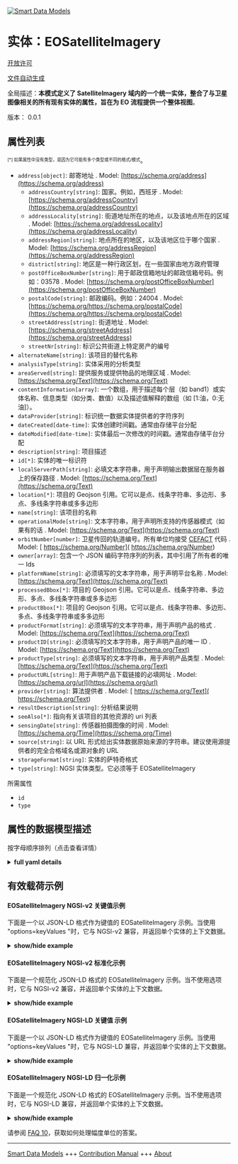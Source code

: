 <!-- 10-Header -->  
[![Smart Data Models](https://smartdatamodels.org/wp-content/uploads/2022/01/SmartDataModels_logo.png "Logo")](https://smartdatamodels.org)  
实体：EOSatelliteImagery  
=====================<!-- /10-Header -->  
<!-- 15-License -->  
[开放许可](https://github.com/smart-data-models//dataModel.SatelliteImagery/blob/master/EOSatelliteImagery/LICENSE.md)  
[文件自动生成](https://docs.google.com/presentation/d/e/2PACX-1vTs-Ng5dIAwkg91oTTUdt8ua7woBXhPnwavZ0FxgR8BsAI_Ek3C5q97Nd94HS8KhP-r_quD4H0fgyt3/pub?start=false&loop=false&delayms=3000#slide=id.gb715ace035_0_60)  
<!-- /15-License -->  
<!-- 20-Description -->  
全局描述：**本模式定义了 SatelliteImagery 域内的一个统一实体，整合了与卫星图像相关的所有现有实体的属性，旨在为 EO 流程提供一个整体视图**。  
版本： 0.0.1  
<!-- /20-Description -->  
<!-- 30-PropertiesList -->  

## 属性列表  

<sup><sub>[*] 如果属性中没有类型，是因为它可能有多个类型或不同的格式/模式</sub></sup>。  
- `address[object]`: 邮寄地址  . Model: [https://schema.org/address](https://schema.org/address)	- `addressCountry[string]`: 国家。例如，西班牙  . Model: [https://schema.org/addressCountry](https://schema.org/addressCountry)  
	- `addressLocality[string]`: 街道地址所在的地点，以及该地点所在的区域  . Model: [https://schema.org/addressLocality](https://schema.org/addressLocality)  
	- `addressRegion[string]`: 地点所在的地区，以及该地区位于哪个国家  . Model: [https://schema.org/addressRegion](https://schema.org/addressRegion)  
	- `district[string]`: 地区是一种行政区划，在一些国家由地方政府管理    
	- `postOfficeBoxNumber[string]`: 用于邮政信箱地址的邮政信箱号码。例如：03578  . Model: [https://schema.org/postOfficeBoxNumber](https://schema.org/postOfficeBoxNumber)  
	- `postalCode[string]`: 邮政编码。例如：24004  . Model: [https://schema.org/https://schema.org/postalCode](https://schema.org/https://schema.org/postalCode)  
	- `streetAddress[string]`: 街道地址  . Model: [https://schema.org/streetAddress](https://schema.org/streetAddress)  
	- `streetNr[string]`: 标识公共街道上特定房产的编号    
- `alternateName[string]`: 该项目的替代名称  - `analysisType[string]`: 实体采用的分析类型  - `areaServed[string]`: 提供服务或提供物品的地理区域  . Model: [https://schema.org/Text](https://schema.org/Text)- `contentInformation[array]`: 一个数组，用于描述每个层（如 band1）或实体名称、信息类型（如分类、数值）以及描述值解释的数组（如 [1:油，0:无油]）。  - `dataProvider[string]`: 标识统一数据实体提供者的字符序列  - `dateCreated[date-time]`: 实体创建时间戳。通常由存储平台分配  - `dateModified[date-time]`: 实体最后一次修改的时间戳。通常由存储平台分配  - `description[string]`: 项目描述  - `id[*]`: 实体的唯一标识符  - `localServerPath[string]`: 必填文本字符串，用于声明输出数据层在服务器上的保存路径  . Model: [https://schema.org/Text](https://schema.org/Text)- `location[*]`: 项目的 Geojson 引用。它可以是点、线条字符串、多边形、多点、多线条字符串或多多边形  - `name[string]`: 该项目的名称  - `operationalMode[string]`: 文本字符串，用于声明所支持的传感器模式（如果有的话  . Model: [https://schema.org/Text](https://schema.org/Text)- `orbitNumber[number]`: 卫星传回的轨道编号。所有单位均接受 [CEFACT](https://www.unece.org/cefact.html) 代码  . Model: [ https://schema.org/Number]( https://schema.org/Number)- `owner[array]`: 包含一个 JSON 编码字符序列的列表，其中引用了所有者的唯一 Ids  - `platformName[string]`: 必须填写的文本字符串，用于声明平台名称  . Model: [https://schema.org/Text](https://schema.org/Text)- `processedBbox[*]`: 项目的 Geojson 引用。它可以是点、线条字符串、多边形、多点、多线条字符串或多多边形  - `productBbox[*]`: 项目的 Geojson 引用。它可以是点、线条字符串、多边形、多点、多线条字符串或多多边形  - `productFormat[string]`: 必须填写的文本字符串，用于声明产品的格式  . Model: [https://schema.org/Text](https://schema.org/Text)- `productID[string]`: 必须填写的文本字符串，用于声明产品的唯一 ID  . Model: [https://schema.org/Text](https://schema.org/Text)- `productType[string]`: 必须填写的文本字符串，用于声明产品类型  . Model: [https://schema.org/Text](https://schema.org/Text)- `productURL[string]`: 用于声明产品下载链接的必填网址  . Model: [https://schema.org/url](https://schema.org/url)- `provider[string]`: 算法提供者  . Model: [ https://schema.org/Text]( https://schema.org/Text)- `resultDescription[string]`: 分析结果说明  - `seeAlso[*]`: 指向有关该项目的其他资源的 uri 列表  - `sensingDate[string]`: 传感器拍摄图像的时间  . Model: [https://schema.org/Time](https://schema.org/Time)- `source[string]`: 以 URL 形式给出实体数据原始来源的字符串。建议使用源提供者的完全合格域名或源对象的 URL  - `storageFormat[string]`: 实体的萨特奇格式  - `type[string]`: NGSI 实体类型。它必须等于 EOSatelliteImagery  <!-- /30-PropertiesList -->  
<!-- 35-RequiredProperties -->  
所需属性  
- `id`  - `type`  <!-- /35-RequiredProperties -->  
<!-- 40-NotesYaml -->  
<!-- /40-NotesYaml -->  
<!-- 50-DataModelHeader -->  
## 属性的数据模型描述  
按字母顺序排列（点击查看详情）  
<!-- /50-DataModelHeader -->  
<!-- 60-ModelYaml -->  
<details><summary><strong>full yaml details</strong></summary>    
```yaml  
EOSatelliteImagery:    
  description: 'This schema defines a unified entity within the SatelliteImagery domain, consolidating attributes from all existing entities related to satellite imagery, designed to offer a holistic view in the EO proccess'    
  properties:    
    address:    
      description: The mailing address    
      properties:    
        addressCountry:    
          description: 'The country. For example, Spain'    
          type: string    
          x-ngsi:    
            model: https://schema.org/addressCountry    
            type: Property    
        addressLocality:    
          description: 'The locality in which the street address is, and which is in the region'    
          type: string    
          x-ngsi:    
            model: https://schema.org/addressLocality    
            type: Property    
        addressRegion:    
          description: 'The region in which the locality is, and which is in the country'    
          type: string    
          x-ngsi:    
            model: https://schema.org/addressRegion    
            type: Property    
        district:    
          description: 'A district is a type of administrative division that, in some countries, is managed by the local government'    
          type: string    
          x-ngsi:    
            type: Property    
        postOfficeBoxNumber:    
          description: 'The post office box number for PO box addresses. For example, 03578'    
          type: string    
          x-ngsi:    
            model: https://schema.org/postOfficeBoxNumber    
            type: Property    
        postalCode:    
          description: 'The postal code. For example, 24004'    
          type: string    
          x-ngsi:    
            model: https://schema.org/https://schema.org/postalCode    
            type: Property    
        streetAddress:    
          description: The street address    
          type: string    
          x-ngsi:    
            model: https://schema.org/streetAddress    
            type: Property    
        streetNr:    
          description: Number identifying a specific property on a public street    
          type: string    
          x-ngsi:    
            type: Property    
      type: object    
      x-ngsi:    
        model: https://schema.org/address    
        type: Property    
    alternateName:    
      description: An alternative name for this item    
      type: string    
      x-ngsi:    
        type: Property    
    analysisType:    
      description: Entity's type of analysis applied    
      type: string    
      x-ngsi:    
        type: Property    
    areaServed:    
      description: The geographic area where a service or offered item is provided    
      type: string    
      x-ngsi:    
        model: https://schema.org/Text    
        type: Property    
    contentInformation:    
      description: 'An array that describes for each layer (e.g. band1) or entity name, the type of information (e.g. categorical, numerical) and an array with the explanation of the depicted values (e.g. [1:oil, 0:no oil])'    
      items:    
        properties:    
          layer_categorization:    
            description: 'A string that describes the type of information (e.g. categorical, numerical)'    
            enum:    
              - categorical    
              - numerical    
            type: string    
            x-ngsi:    
              type: Property    
          layer_name:    
            description: A string that states the layer name (e.g. band1)    
            type: string    
            x-ngsi:    
              type: Property    
          values_explanation:    
            description: 'An array with the explanation of the depicted values (e.g. [1:oil, 0:no oil])'    
            items:    
              type: string    
            type: array    
            x-ngsi:    
              type: Property    
        type: object    
      type: array    
      x-ngsi:    
        type: Property    
    dataProvider:    
      description: A sequence of characters identifying the provider of the harmonised data entity    
      type: string    
      x-ngsi:    
        type: Property    
    dateCreated:    
      description: Entity creation timestamp. This will usually be allocated by the storage platform    
      format: date-time    
      type: string    
      x-ngsi:    
        type: Property    
    dateModified:    
      description: Timestamp of the last modification of the entity. This will usually be allocated by the storage platform    
      format: date-time    
      type: string    
      x-ngsi:    
        type: Property    
    description:    
      description: A description of this item    
      type: string    
      x-ngsi:    
        type: Property    
    id:    
      anyOf:    
        - description: Identifier format of any NGSI entity    
          maxLength: 256    
          minLength: 1    
          pattern: ^[\w\-\.\{\}\$\+\*\[\]`|~^@!,:\\]+$    
          type: string    
          x-ngsi:    
            type: Property    
        - description: Identifier format of any NGSI entity    
          format: uri    
          type: string    
          x-ngsi:    
            type: Property    
      description: Unique identifier of the entity    
      x-ngsi:    
        type: Property    
    localServerPath:    
      description: A mandatory text string used to declare the path that the output data layer is saved on the server    
      type: string    
      x-ngsi:    
        model: https://schema.org/Text    
        type: Property    
    location:    
      description: 'Geojson reference to the item. It can be Point, LineString, Polygon, MultiPoint, MultiLineString or MultiPolygon'    
      oneOf:    
        - description: Geojson reference to the item. Point    
          properties:    
            bbox:    
              items:    
                type: number    
              minItems: 4    
              type: array    
            coordinates:    
              items:    
                type: number    
              minItems: 2    
              type: array    
            type:    
              enum:    
                - Point    
              type: string    
          required:    
            - type    
            - coordinates    
          title: GeoJSON Point    
          type: object    
          x-ngsi:    
            type: GeoProperty    
        - description: Geojson reference to the item. LineString    
          properties:    
            bbox:    
              items:    
                type: number    
              minItems: 4    
              type: array    
            coordinates:    
              items:    
                items:    
                  type: number    
                minItems: 2    
                type: array    
              minItems: 2    
              type: array    
            type:    
              enum:    
                - LineString    
              type: string    
          required:    
            - type    
            - coordinates    
          title: GeoJSON LineString    
          type: object    
          x-ngsi:    
            type: GeoProperty    
        - description: Geojson reference to the item. Polygon    
          properties:    
            bbox:    
              items:    
                type: number    
              minItems: 4    
              type: array    
            coordinates:    
              items:    
                items:    
                  items:    
                    type: number    
                  minItems: 2    
                  type: array    
                minItems: 4    
                type: array    
              type: array    
            type:    
              enum:    
                - Polygon    
              type: string    
          required:    
            - type    
            - coordinates    
          title: GeoJSON Polygon    
          type: object    
          x-ngsi:    
            type: GeoProperty    
        - description: Geojson reference to the item. MultiPoint    
          properties:    
            bbox:    
              items:    
                type: number    
              minItems: 4    
              type: array    
            coordinates:    
              items:    
                items:    
                  type: number    
                minItems: 2    
                type: array    
              type: array    
            type:    
              enum:    
                - MultiPoint    
              type: string    
          required:    
            - type    
            - coordinates    
          title: GeoJSON MultiPoint    
          type: object    
          x-ngsi:    
            type: GeoProperty    
        - description: Geojson reference to the item. MultiLineString    
          properties:    
            bbox:    
              items:    
                type: number    
              minItems: 4    
              type: array    
            coordinates:    
              items:    
                items:    
                  items:    
                    type: number    
                  minItems: 2    
                  type: array    
                minItems: 2    
                type: array    
              type: array    
            type:    
              enum:    
                - MultiLineString    
              type: string    
          required:    
            - type    
            - coordinates    
          title: GeoJSON MultiLineString    
          type: object    
          x-ngsi:    
            type: GeoProperty    
        - description: Geojson reference to the item. MultiLineString    
          properties:    
            bbox:    
              items:    
                type: number    
              minItems: 4    
              type: array    
            coordinates:    
              items:    
                items:    
                  items:    
                    items:    
                      type: number    
                    minItems: 2    
                    type: array    
                  minItems: 4    
                  type: array    
                type: array    
              type: array    
            type:    
              enum:    
                - MultiPolygon    
              type: string    
          required:    
            - type    
            - coordinates    
          title: GeoJSON MultiPolygon    
          type: object    
          x-ngsi:    
            type: GeoProperty    
      x-ngsi:    
        type: GeoProperty    
    name:    
      description: The name of this item    
      type: string    
      x-ngsi:    
        type: Property    
    operationalMode:    
      description: A text string used to declare the supported sensor modes if available    
      type: string    
      x-ngsi:    
        model: https://schema.org/Text    
        type: Property    
    orbitNumber:    
      description: 'The orbit number of tha satellite pass. All units are accepted in [CEFACT](https://www.unece.org/cefact.html) code'    
      type: number    
      x-ngsi:    
        model: ' https://schema.org/Number'    
        type: Property    
    owner:    
      description: A List containing a JSON encoded sequence of characters referencing the unique Ids of the owner(s)    
      items:    
        anyOf:    
          - description: Identifier format of any NGSI entity    
            maxLength: 256    
            minLength: 1    
            pattern: ^[\w\-\.\{\}\$\+\*\[\]`|~^@!,:\\]+$    
            type: string    
            x-ngsi:    
              type: Property    
          - description: Identifier format of any NGSI entity    
            format: uri    
            type: string    
            x-ngsi:    
              type: Property    
        description: Unique identifier of the entity    
        x-ngsi:    
          type: Property    
      type: array    
      x-ngsi:    
        type: Property    
    platformName:    
      description: A mandatory text string used to declare the name of the platform    
      type: string    
      x-ngsi:    
        model: https://schema.org/Text    
        type: Property    
    processedBbox:    
      description: 'Geojson reference to the item. It can be Point, LineString, Polygon, MultiPoint, MultiLineString or MultiPolygon'    
      oneOf:    
        - description: Geojson reference to the item. Point    
          properties:    
            bbox:    
              items:    
                type: number    
              minItems: 4    
              type: array    
            coordinates:    
              items:    
                type: number    
              minItems: 2    
              type: array    
            type:    
              enum:    
                - Point    
              type: string    
          required:    
            - type    
            - coordinates    
          title: GeoJSON Point    
          type: object    
          x-ngsi:    
            type: GeoProperty    
        - description: Geojson reference to the item. LineString    
          properties:    
            bbox:    
              items:    
                type: number    
              minItems: 4    
              type: array    
            coordinates:    
              items:    
                items:    
                  type: number    
                minItems: 2    
                type: array    
              minItems: 2    
              type: array    
            type:    
              enum:    
                - LineString    
              type: string    
          required:    
            - type    
            - coordinates    
          title: GeoJSON LineString    
          type: object    
          x-ngsi:    
            type: GeoProperty    
        - description: Geojson reference to the item. Polygon    
          properties:    
            bbox:    
              items:    
                type: number    
              minItems: 4    
              type: array    
            coordinates:    
              items:    
                items:    
                  items:    
                    type: number    
                  minItems: 2    
                  type: array    
                minItems: 4    
                type: array    
              type: array    
            type:    
              enum:    
                - Polygon    
              type: string    
          required:    
            - type    
            - coordinates    
          title: GeoJSON Polygon    
          type: object    
          x-ngsi:    
            type: GeoProperty    
        - description: Geojson reference to the item. MultiPoint    
          properties:    
            bbox:    
              items:    
                type: number    
              minItems: 4    
              type: array    
            coordinates:    
              items:    
                items:    
                  type: number    
                minItems: 2    
                type: array    
              type: array    
            type:    
              enum:    
                - MultiPoint    
              type: string    
          required:    
            - type    
            - coordinates    
          title: GeoJSON MultiPoint    
          type: object    
          x-ngsi:    
            type: GeoProperty    
        - description: Geojson reference to the item. MultiLineString    
          properties:    
            bbox:    
              items:    
                type: number    
              minItems: 4    
              type: array    
            coordinates:    
              items:    
                items:    
                  items:    
                    type: number    
                  minItems: 2    
                  type: array    
                minItems: 2    
                type: array    
              type: array    
            type:    
              enum:    
                - MultiLineString    
              type: string    
          required:    
            - type    
            - coordinates    
          title: GeoJSON MultiLineString    
          type: object    
          x-ngsi:    
            type: GeoProperty    
        - description: Geojson reference to the item. MultiLineString    
          properties:    
            bbox:    
              items:    
                type: number    
              minItems: 4    
              type: array    
            coordinates:    
              items:    
                items:    
                  items:    
                    items:    
                      type: number    
                    minItems: 2    
                    type: array    
                  minItems: 4    
                  type: array    
                type: array    
              type: array    
            type:    
              enum:    
                - MultiPolygon    
              type: string    
          required:    
            - type    
            - coordinates    
          title: GeoJSON MultiPolygon    
          type: object    
          x-ngsi:    
            type: GeoProperty    
      x-ngsi:    
        type: GeoProperty    
    productBbox:    
      description: 'Geojson reference to the item. It can be Point, LineString, Polygon, MultiPoint, MultiLineString or MultiPolygon'    
      oneOf:    
        - description: Geojson reference to the item. Point    
          properties:    
            bbox:    
              items:    
                type: number    
              minItems: 4    
              type: array    
            coordinates:    
              items:    
                type: number    
              minItems: 2    
              type: array    
            type:    
              enum:    
                - Point    
              type: string    
          required:    
            - type    
            - coordinates    
          title: GeoJSON Point    
          type: object    
          x-ngsi:    
            type: GeoProperty    
        - description: Geojson reference to the item. LineString    
          properties:    
            bbox:    
              items:    
                type: number    
              minItems: 4    
              type: array    
            coordinates:    
              items:    
                items:    
                  type: number    
                minItems: 2    
                type: array    
              minItems: 2    
              type: array    
            type:    
              enum:    
                - LineString    
              type: string    
          required:    
            - type    
            - coordinates    
          title: GeoJSON LineString    
          type: object    
          x-ngsi:    
            type: GeoProperty    
        - description: Geojson reference to the item. Polygon    
          properties:    
            bbox:    
              items:    
                type: number    
              minItems: 4    
              type: array    
            coordinates:    
              items:    
                items:    
                  items:    
                    type: number    
                  minItems: 2    
                  type: array    
                minItems: 4    
                type: array    
              type: array    
            type:    
              enum:    
                - Polygon    
              type: string    
          required:    
            - type    
            - coordinates    
          title: GeoJSON Polygon    
          type: object    
          x-ngsi:    
            type: GeoProperty    
        - description: Geojson reference to the item. MultiPoint    
          properties:    
            bbox:    
              items:    
                type: number    
              minItems: 4    
              type: array    
            coordinates:    
              items:    
                items:    
                  type: number    
                minItems: 2    
                type: array    
              type: array    
            type:    
              enum:    
                - MultiPoint    
              type: string    
          required:    
            - type    
            - coordinates    
          title: GeoJSON MultiPoint    
          type: object    
          x-ngsi:    
            type: GeoProperty    
        - description: Geojson reference to the item. MultiLineString    
          properties:    
            bbox:    
              items:    
                type: number    
              minItems: 4    
              type: array    
            coordinates:    
              items:    
                items:    
                  items:    
                    type: number    
                  minItems: 2    
                  type: array    
                minItems: 2    
                type: array    
              type: array    
            type:    
              enum:    
                - MultiLineString    
              type: string    
          required:    
            - type    
            - coordinates    
          title: GeoJSON MultiLineString    
          type: object    
          x-ngsi:    
            type: GeoProperty    
        - description: Geojson reference to the item. MultiLineString    
          properties:    
            bbox:    
              items:    
                type: number    
              minItems: 4    
              type: array    
            coordinates:    
              items:    
                items:    
                  items:    
                    items:    
                      type: number    
                    minItems: 2    
                    type: array    
                  minItems: 4    
                  type: array    
                type: array    
              type: array    
            type:    
              enum:    
                - MultiPolygon    
              type: string    
          required:    
            - type    
            - coordinates    
          title: GeoJSON MultiPolygon    
          type: object    
          x-ngsi:    
            type: GeoProperty    
      x-ngsi:    
        type: GeoProperty    
    productFormat:    
      description: A mandatory text string used to declare the format of the product    
      type: string    
      x-ngsi:    
        model: https://schema.org/Text    
        type: Property    
    productID:    
      description: A mandatory text string used to declare the unique ID of the product    
      type: string    
      x-ngsi:    
        model: https://schema.org/Text    
        type: Property    
    productType:    
      description: A mandatory text string used to declare the type of the product    
      type: string    
      x-ngsi:    
        model: https://schema.org/Text    
        type: Property    
    productURL:    
      description: A mandatory url used to declare the download link of the product    
      type: string    
      x-ngsi:    
        model: https://schema.org/url    
        type: Property    
    provider:    
      description: The provider of the algorithm    
      type: string    
      x-ngsi:    
        model: ' https://schema.org/Text'    
        type: Property    
    resultDescription:    
      description: The description of the analysis outcome    
      type: string    
      x-ngsi:    
        type: Property    
    seeAlso:    
      description: list of uri pointing to additional resources about the item    
      oneOf:    
        - items:    
            format: uri    
            type: string    
          minItems: 1    
          type: array    
        - format: uri    
          type: string    
      x-ngsi:    
        type: Property    
    sensingDate:    
      description: The time at which the image was taken by the sensor    
      type: string    
      x-ngsi:    
        model: https://schema.org/Time    
        type: Property    
    source:    
      description: 'A sequence of characters giving the original source of the entity data as a URL. Recommended to be the fully qualified domain name of the source provider, or the URL to the source object'    
      type: string    
      x-ngsi:    
        type: Property    
    storageFormat:    
      description: Entity's satorage format    
      type: string    
      x-ngsi:    
        type: Property    
    type:    
      description: NGSI Entity type. It must be equal to EOSatelliteImagery    
      enum:    
        - EOSatelliteImagery    
      type: string    
      x-ngsi:    
        type: Property    
  required:    
    - id    
    - type    
  type: object    
  x-derived-from: ""    
  x-disclaimer: 'Redistribution and use in source and binary forms, with or without modification, are permitted  provided that the license conditions are met. Copyleft (c) 2024 Contributors to Smart Data Models Program'    
  x-license-url: https://github.com/smart-data-models/dataModel.SatelliteImagery/blob/master/EOSatelliteImagery/LICENSE.md    
  x-model-schema: https://smart-data-models.github.io/dataModel.SatelliteImagery/EOSatelliteImagery/schema.json    
  x-model-tags: ""    
  x-version: 0.0.1    
```  
</details>    
<!-- /60-ModelYaml -->  
<!-- 70-MiddleNotes -->  
<!-- /70-MiddleNotes -->  
<!-- 80-Examples -->  
## 有效载荷示例  
#### EOSatelliteImagery NGSI-v2 关键值示例  
下面是一个以 JSON-LD 格式作为键值的 EOSatelliteImagery 示例。当使用 "options=keyValues "时，它与 NGSI-v2 兼容，并返回单个实体的上下文数据。  
<details><summary><strong>show/hide example</strong></summary>    
```json  
{  
  "productID": "S2A_MSIL1C_20240427T082601_N0510_R021_T36SVD_20240427T103126",  
  "productURL": "https://catalogue.dataspace.copernicus.eu/odata/v1/Products(88f6e3c8-ae72-41dd-b5b9-014c3baa9634)/$value",  
  "type":"EOSatelliteImagery",  
  "productBbox": {  
    "type": "Polygon",  
    "coordinates": [  
      [  
        [  
          31.90052,  
          35.238084  
        ],  
        [  
          31.91356,  
          34.248107  
        ],  
        [  
          33.106002,  
          34.252876  
        ],  
        [  
          33.107275,  
          35.24303  
        ],  
        [  
          31.90052,  
          35.238084  
        ]  
      ]  
    ]  
  },  
  "sensingDate": "20240427T082601",  
  "productFormat": "SAFE",  
  "localServerPath": "algaemap-chl_wbl_kouris_20240427T082601.tif",  
  "storageFormat": "GeoTIFF",  
  "operationalMode": "MSI",  
  "productType": "S2MSI1C",  
  "orbitNumber": 21,  
  "platformName": "S2A",  
  "processedBbox": {  
    "type": "Polygon",  
    "coordinates": [  
      [  
        [  
          32.904684,  
          34.77082  
        ],  
        [  
          32.904684,  
          34.726095  
        ],  
        [  
          32.939337,  
          34.726095  
        ],  
        [  
          32.939337,  
          34.77082  
        ],  
        [  
          32.904684,  
          34.77082  
        ]  
      ]  
    ]  
  },  
  "id": "KOURIS_ALGAE",  
  "areaServed": "kouris",  
  "provider": "CERTH",  
  "analysisType": "chl-monitoring"  
}  
```  
</details>  
#### EOSatelliteImagery NGSI-v2 标准化示例  
下面是一个规范化 JSON-LD 格式的 EOSatelliteImagery 示例。当不使用选项时，它与 NGSI-v2 兼容，并返回单个实体的上下文数据。  
<details><summary><strong>show/hide example</strong></summary>    
```json  
{  
  "id": "urn:ngsi-ld:EOGeoDataLayer:1234",  
  "type": "EOSatelliteImagery",  
  "dataProvider": {  
    "type": "Text",  
    "value": "CERTH"  
  },  
  "contentInformation": {  
    "type": "StructuredValue",  
    "value": [  
      {  
        "layer_name": "band1",  
        "layer_categorization": "numerical",  
        "values_explanation": [  
          "100: exceptional algae bloom",  
          "10: algae bloom"  
        ]  
      }  
    ]  
  },  
  "description": {  
    "type": "Text",  
    "value": "Unified data from EO Satellite Imagery analysis for algae"  
  },  
  "localServerPath": {  
    "type": "Text",  
    "value": "algaemap-chl_wbl_kouris_20240427T082601.tif"  
  },  
  "areaServed": {  
    "type": "Text",  
    "value": "kouris"  
  },  
  "productBbox": {  
    "type": "geo:json",  
    "value": {  
      "type": "Polygon",  
      "coordinates": [  
        [  
          [  
            31.90052,  
            35.238084  
          ],  
          [  
            31.91356,  
            34.248107  
          ],  
          [  
            33.106002,  
            34.252876  
          ],  
          [  
            33.107275,  
            35.24303  
          ],  
          [  
            31.90052,  
            35.238084  
          ]  
        ]  
      ]  
    }  
  },  
  "processedBbox": {  
    "type": "geo:json",  
    "value": {  
      "type": "Polygon",  
      "coordinates": [  
        [  
          [  
            32.904684,  
            34.77082  
          ],  
          [  
            32.904684,  
            34.726095  
          ],  
          [  
            32.939337,  
            34.726095  
          ],  
          [  
            32.939337,  
            34.77082  
          ],  
          [  
            32.904684,  
            34.77082  
          ]  
        ]  
      ]  
    }  
  },  
  "storageFormat": {  
    "type": "Text",  
    "value": "GeoTIFF"  
  },  
  "productFormat": {  
    "type": "Text",  
    "value": "SAFE"  
  },  
  "productType": {  
    "type": "Text",  
    "value": "S2MSI1C"  
  },  
  "operationalMode": {  
    "type": "Text",  
    "value": "MSI"  
  },  
  "productID": {  
    "type": "Text",  
    "value": "S2A_MSIL1C_20240427T082601_N0510_R021_T36SVD_20240427T103126"  
  },  
  "productURL": {  
    "type": "URI",  
    "value": "https://catalogue.dataspace.copernicus.eu/odata/v1/Products(88f6e3c8-ae72-41dd-b5b9-014c3baa9634)/$value"  
  },  
  "sensingDate": {  
    "type": "Date-Time",  
    "value": "2024-04-27T08:26:01Z"  
  },  
  "orbitNumber": {  
    "type": "Text",  
    "value": 21  
  },  
  "platformName": {  
    "type": "Text",  
    "value": "S2A"  
  },  
  "analysisType": {  
    "type": "Text",  
    "value": "chl-monitoring"  
  },  
  "provider": {  
    "type": "Text",  
    "value": "CERTH"  
  },  
  "resultDescription": {  
    "type": "Text",  
    "value": "description of the results"  
  }  
}  
```  
</details>  
#### EOSatelliteImagery NGSI-LD 关键值 示例  
下面是一个以 JSON-LD 格式作为键值的 EOSatelliteImagery 示例。当使用 "options=keyValues "时，它与 NGSI-LD 兼容，并返回单个实体的上下文数据。  
<details><summary><strong>show/hide example</strong></summary>    
```json  
{  
  "productID": "S2A_MSIL1C_20240427T082601_N0510_R021_T36SVD_20240427T103126",  
  "productURL": "https://catalogue.dataspace.copernicus.eu/odata/v1/Products(88f6e3c8-ae72-41dd-b5b9-014c3baa9634)/$value",  
  "type":"EOSatelliteImagery",  
  "productBbox": {  
    "type": "Polygon",  
    "coordinates": [  
      [  
        [  
          31.90052,  
          35.238084  
        ],  
        [  
          31.91356,  
          34.248107  
        ],  
        [  
          33.106002,  
          34.252876  
        ],  
        [  
          33.107275,  
          35.24303  
        ],  
        [  
          31.90052,  
          35.238084  
        ]  
      ]  
    ]  
  },  
  "sensingDate": "20240427T082601",  
  "productFormat": "SAFE",  
  "localServerPath": "algaemap-chl_wbl_kouris_20240427T082601.tif",  
  "storageFormat": "GeoTIFF",  
  "operationalMode": "MSI",  
  "productType": "S2MSI1C",  
  "orbitNumber": 21,  
  "platformName": "S2A",  
  "processedBbox": {  
    "type": "Polygon",  
    "coordinates": [  
      [  
        [  
          32.904684,  
          34.77082  
        ],  
        [  
          32.904684,  
          34.726095  
        ],  
        [  
          32.939337,  
          34.726095  
        ],  
        [  
          32.939337,  
          34.77082  
        ],  
        [  
          32.904684,  
          34.77082  
        ]  
      ]  
    ]  
  },  
  "id": "KOURIS_ALGAE",  
  "areaServed": "kouris",  
  "provider": "CERTH",  
  "analysisType": "chl-monitoring",  
  "@context": [  
    "https://raw.githubusercontent.com/smart-data-models/dataModel.SatelliteImagery/master/context.jsonld"  
  ]  
}  
```  
</details>  
#### EOSatelliteImagery NGSI-LD 归一化示例  
下面是一个规范化 JSON-LD 格式的 EOSatelliteImagery 示例。当不使用选项时，它与 NGSI-LD 兼容，并返回单个实体的上下文数据。  
<details><summary><strong>show/hide example</strong></summary>    
```json  
{  
  "id": "urn:ngsi-ld:EOGeoDataLayer:1234",  
  "type": "EOSatelliteImagery",  
  "dataProvider": {  
    "type": "Property",  
    "value": "CERTH"  
  },  
  "contentInformation": {  
    "type": "StructuredValue",  
    "value": [  
      {  
        "layer_name": "band1",  
        "layer_categorization": "numerical",  
        "values_explanation": [  
          "100: exceptional algae bloom",  
          "10: algae bloom"  
        ]  
      }  
    ]  
  },  
  "description": {  
    "type": "Property",  
    "value": "Unified data from EO Satellite Imagery analysis for algae"  
  },  
  "localServerPath": {  
    "type": "Property",  
    "value": "algaemap-chl_wbl_kouris_20240427T082601.tif"  
  },  
  "areaServed": {  
    "type": "Property",  
    "value": "kouris"  
  },  
  "productBbox": {  
    "type": "GeoProperty",  
    "value": {  
      "type": "Polygon",  
      "coordinates": [  
        [  
          [  
            31.90052,  
            35.238084  
          ],  
          [  
            31.91356,  
            34.248107  
          ],  
          [  
            33.106002,  
            34.252876  
          ],  
          [  
            33.107275,  
            35.24303  
          ],  
          [  
            31.90052,  
            35.238084  
          ]  
        ]  
      ]  
    }  
  },  
  "processedBbox": {  
    "type": "GeoProperty",  
    "value": {  
      "type": "Polygon",  
      "coordinates": [  
        [  
          [  
            32.904684,  
            34.77082  
          ],  
          [  
            32.904684,  
            34.726095  
          ],  
          [  
            32.939337,  
            34.726095  
          ],  
          [  
            32.939337,  
            34.77082  
          ],  
          [  
            32.904684,  
            34.77082  
          ]  
        ]  
      ]  
    }  
  },  
  "storageFormat": {  
    "type": "Property",  
    "value": "GeoTIFF"  
  },  
  "productFormat": {  
    "type": "Property",  
    "value": "SAFE"  
  },  
  "productType": {  
    "type": "Property",  
    "value": "S2MSI1C"  
  },  
  "operationalMode": {  
    "type": "Property",  
    "value": "MSI"  
  },  
  "productID": {  
    "type": "Property",  
    "value": "S2A_MSIL1C_20240427T082601_N0510_R021_T36SVD_20240427T103126"  
  },  
  "productURL": {  
    "type": "Property",  
    "value": "https://catalogue.dataspace.copernicus.eu/odata/v1/Products(88f6e3c8-ae72-41dd-b5b9-014c3baa9634)/$value"  
  },  
  "sensingDate": {  
    "type": "Property",  
    "value": {  
      "@type": "date-time",  
      "@value": "2024-04-27T08:26:01Z"  
    }  
  },  
  "orbitNumber": {  
    "type": "Property",  
    "value": 21  
  },  
  "platformName": {  
    "type": "Property",  
    "value": "S2A"  
  },  
  "analysisType": {  
    "type": "Property",  
    "value": "chl-monitoring"  
  },  
  "provider": {  
    "type": "Property",  
    "value": "CERTH"  
  },  
  "resultDescription": {  
    "type": "Property",  
    "value": "description of the results"  
  },  
  "@context": [  
    "https://raw.githubusercontent.com/smart-data-models/dataModel.SatelliteImagery/master/context.jsonld"  
  ]  
}  
```  
</details><!-- /80-Examples -->  
<!-- 90-FooterNotes -->  
<!-- /90-FooterNotes -->  
<!-- 95-Units -->  
请参阅 [FAQ 10](https://smartdatamodels.org/index.php/faqs/)，获取如何处理幅度单位的答案。  
<!-- /95-Units -->  
<!-- 97-LastFooter -->  
---  
[Smart Data Models](https://smartdatamodels.org) +++ [Contribution Manual](https://bit.ly/contribution_manual) +++ [About](https://bit.ly/Introduction_SDM)<!-- /97-LastFooter -->  
